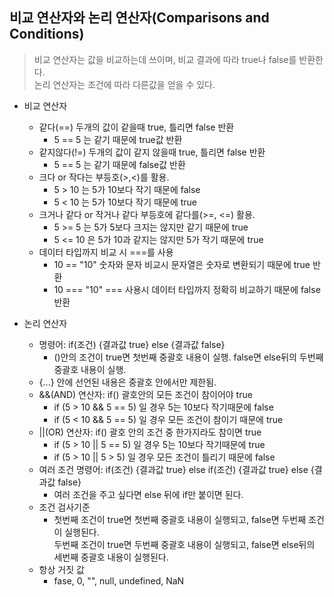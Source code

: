 ## 비교 연산자와 논리 연산자(Comparisons and Conditions)  
> 비교 연산자는 값을 비교하는데 쓰이며, 비교 결과에 따라 true나 false를 반환한다.  
> 논리 연산자는 조건에 따라 다른값을 얻을 수 있다.  

* 비교 연산자  
  * 같다(==) 두개의 값이 같을때 true, 틀리면 false 반환  
    * 5 == 5 는 같기 때문에 true값 반환  
  * 같지않다(!=) 두개의 값이 같지 않을때 true, 틀리면 false 반환  
    * 5 == 5 는 같기 때문에 false값 반환  
  * 크다 or 작다는 부등호(>,<)를 활용.  
    * 5 > 10 는 5가 10보다 작기 때문에 false  
    * 5 < 10 는 5가 10보다 작기 때문에 true  
  * 크거나 같다 or 작거나 같다 부등호에 같다를(>=, <=) 활용.  
    * 5 >= 5 는 5가 5보다 크지는 않지만 같기 때문에 true  
    * 5 <= 10 은 5가 10과 같지는 않지만 5가 작기 때문에 true  
  * 데이터 타입까지 비교 시 ===를 사용  
    * 10 == "10" 숫자와 문자 비교시 문자열은 숫자로 변환되기 때문에 true 반환  
    * 10 === "10" === 사용시 데이터 타입까지 정확히 비교하기 때문에 false 반환  

* 논리 연산자  
  * 명령어: if(조건) {결과값 true} else {결과값 false}   
    * ()안의 조건이 true면 첫번째 중괄호 내용이 실행. false면 else뒤의 두번째 중괄호 내용이 실행.
  * {...} 안에 선언된 내용은 중괄호 안에서만 제한됨.  
  * &&(AND) 연산자: if() 괄호안의 모든 조건이 참이어야 true  
    * if (5 > 10 && 5 == 5) 일 경우 5는 10보다 작기때문에 false  
    * if (5 < 10 && 5 == 5) 일 경우 모든 조건이 참이기 때문에 true  
  * ||(OR) 연산자: if() 괄호 안의 조건 중 한가지라도 참이면 true  
    * if (5 > 10 || 5 == 5) 일 경우 5는 10보다 작기때문에 true  
    * if (5 > 10 || 5 > 5) 일 경우 모든 조건이 틀리기 때문에 false  
  * 여러 조건 명령어: if(조건) {결과값 true} else if(조건) {결과값 true} else {결과값 false}
    * 여러 조건을 주고 싶다면 else 뒤에 if만 붙이면 된다.
  * 조건 검사기준
    * 첫번째 조건이 true면 첫번째 중괄호 내용이 실행되고, false면 두번째 조건이 실행된다.  
    두번째 조건이 true면 두번째 중괄호 내용이 실행되고, false면 else뒤의 세번째 중괄호 내용이 실행된다.  
  * 항상 거짓 값  
    * fase, 0, "", null, undefined, NaN
    
